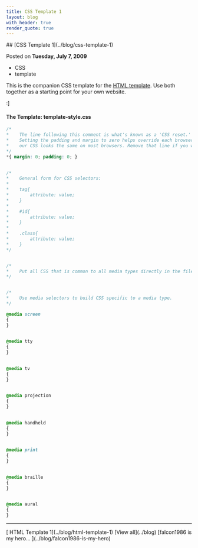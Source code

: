 ```yaml
---
title: CSS Template 1
layout: blog
with_header: true
render_quote: true
---
```


<div class="post-title" markdown="1">
## [CSS Template 1](../blog/css-template-1)

Posted on **Tuesday, July 7, 2009**
</div>

<ul class="post-tags-list">
<li><span class="badge badge-success p-2">CSS</span></li>
<li><span class="badge badge-success p-2">template</span></li>
</ul>

This is the companion CSS template for the [HTML template](/code/html-template-1). Use both together as a starting point for your own website.

:]

#### The Template: template-style.css

```css
/*
*    The line following this comment is what's known as a 'CSS reset.' Using the wild-card selector ('*') selects all elements.
*    Setting the padding and margin to zero helps override each browser's default settings, and makes it more likely
*    our CSS looks the same on most browsers. Remove that line if you want to build off of the default settings.
*/
*{ margin: 0; padding: 0; }

 
/*
*    General form for CSS selectors:
*
*    tag{
*        attribute: value;
*    }
*
*    #id{
*        attribute: value;
*    }
*
*    .class{
*        attribute: value;
*    }
*/


/*
*    Put all CSS that is common to all media types directly in the file, outside of any media selectors
*/


/*
*    Use media selectors to build CSS specific to a media type.
*/

@media screen
{
}
 

@media tty
{
}
 

@media tv
{
}
 

@media projection
{
}
 

@media handheld
{
}
 

@media print
{
}
 

@media braille
{
}
 

@media aural
{
}
```

---

<div class="blog-pager" markdown="1">
[<i class="fas fa-chevron-left"></i> HTML Template 1](../blog/html-template-1)
[View all](../blog)
[falcon1986 is my hero... <i class="fas fa-chevron-right"></i>](../blog/falcon1986-is-my-hero)
</div>

